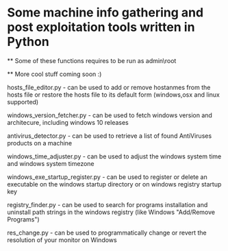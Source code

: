 # Some machine info gathering and post exploitation tools written in Python
** Some of these functions requires to be run as admin\root 
  
** More cool stuff coming soon :)

hosts_file_editor.py - can be used to add or remove hostanmes from the hosts file or restore the hosts file to its default form (windows,osx and linux supported)    
  
windows_version_fetcher.py - can be used to fetch windows version and architecure, including windows 10 releases  
  
antivirus_detector.py - can be used to retrieve a list of found AntiViruses products on a machine    
  
windows_time_adjuster.py - can be used to adjust the windows system time and windows system timezone    
  
windows_exe_startup_register.py - can be used to register or delete an executable on the windows startup directory or on windows registry startup key  
  
registry_finder.py - can be used to search for programs installation and uninstall path strings in the windows registry (like Windows "Add/Remove Programs")

res_change.py - can be used to programmatically change or revert the resolution of your monitor on Windows
  
